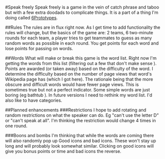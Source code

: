 
#Speak freely
Speak freely is a game in the vein of catch phrase and taboo but with a few extra doodads to complicate things. It is a part of a thing I'm doing called [6Prototypes](http://tylertrotter.com/6prototypes). 

##Rules
The rules are in flux right now. As I get time to add functionality the rules will change, but the basics of the game are: 2 teams, 6 two-minute rounds for each team, a player tries to get teammates to guess as many random words as possible in each round. You get points for each word and lose points for passing on words. 

##Words
What will make or break this game is the word list. Right now I'm getting the words from this list (filtering out a few that don't make sense ). Points are awarded (or taken away) based on the difficulty of the word. I determine the difficulty based on the number of page views that word's Wikipedia page has (which I got here). The rationale being that the more obscure and difficult words would have fewer page views. This is sometimes true but not a perfect indicator. Some simple words are just boring (eg bathtub ). In future versions I need to rethink my word list. I'd also like to have categories. 

##Planned enhancements
###Restrictions
I hope to add rotating and random restrictions on what the speaker can do. Eg "can't use the letter D" or "can't speak at all". I'm thinking the restriction would change 4 times in one round. 

###Boons and bombs
I'm thinking that while the words are coming there will also randomly pop up Good icons and bad icons. These won't stay up long and will probably look somewhat similar. Clicking on good icons will give you bonus points or time and bad icons the reverse. 